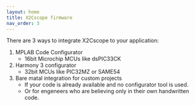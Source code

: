 ```yaml
---
layout: home
title: X2Cscope firmware
nav_order: 3
---
```


There are 3 ways to integrate X2Cscope to your application:
1. MPLAB Code Configurator
   * 16bit Microchip MCUs like dsPIC33CK
2. Harmony 3 configurator
   * 32bit MCUs like PIC32MZ or SAME54
3. Bare matal integration for custom projects
   * If your code is already available and no configurator tool is used. 
   * Or for engeneers who are believing only in their own handwritten code. 

